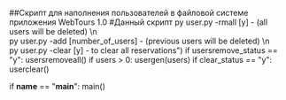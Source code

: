 ##Скрипт для наполнения пользователей в файловой системе приложения WebTours 1.0
#Данный скрипт
        py user.py -rmall [y] - (all users will be deleted) \n\
        py user.py -add [number_of_users] - (previous users will be deleted) \n\
        py user.py -clear [y] - to clear all reservations")
    if usersremove_status == "y":
        usersremoveall()
    if users > 0:
        usergen(users)
    if clear_status == "y":
        userclear()

if __name__ == "__main__":
    main()
